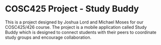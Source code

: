 # COSC425 Project - Study Buddy

This is a project designed by Joshua Lord and Michael Moses for our COSC425/426 course. The project is a mobile application called Study Buddy which is designed to connect students with their peers to coordinate study groups and  encourage collaboration.
